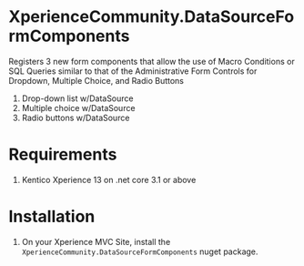 ﻿# XperienceCommunity.DataSourceFormComponents
Registers 3 new form components that allow the use of Macro Conditions or SQL Queries similar to that of the Administrative Form Controls for Dropdown, Multiple Choice, and Radio Buttons

1. Drop-down list w/DataSource
2. Multiple choice w/DataSource
3. Radio buttons w/DataSource

# Requirements
1. Kentico Xperience 13 on .net core 3.1 or above

# Installation
1. On your Xperience MVC Site, install the `XperienceCommunity.DataSourceFormComponents` nuget package.